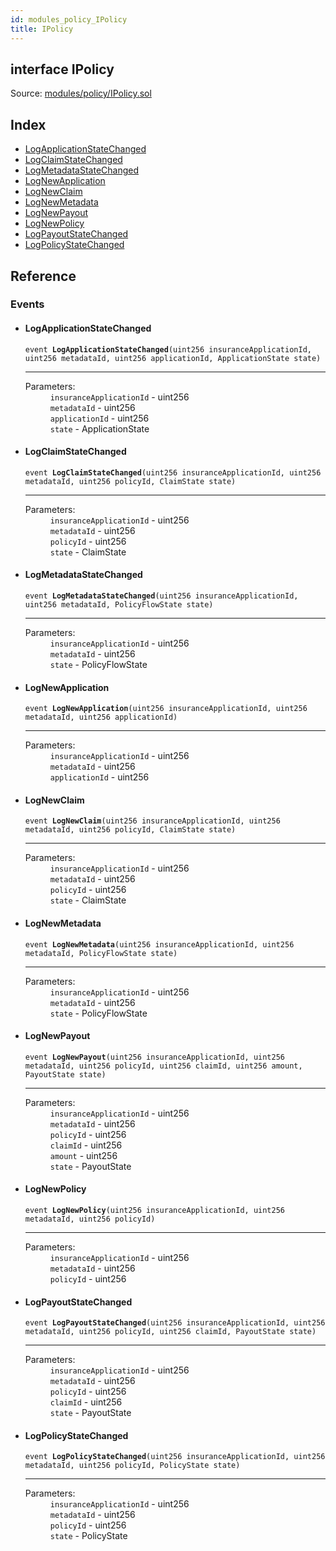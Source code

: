 ```yaml
---
id: modules_policy_IPolicy
title: IPolicy
---
```


<div class="contract-doc"><div class="contract"><h2 class="contract-header"><span class="contract-kind">interface</span> IPolicy</h2><div class="source">Source: <a href="/blob/v1.0.0/contracts/modules/policy/IPolicy.sol" target="_blank">modules/policy/IPolicy.sol</a></div></div><div class="index"><h2>Index</h2><ul><li><a href="modules_policy_IPolicy.html#LogApplicationStateChanged">LogApplicationStateChanged</a></li><li><a href="modules_policy_IPolicy.html#LogClaimStateChanged">LogClaimStateChanged</a></li><li><a href="modules_policy_IPolicy.html#LogMetadataStateChanged">LogMetadataStateChanged</a></li><li><a href="modules_policy_IPolicy.html#LogNewApplication">LogNewApplication</a></li><li><a href="modules_policy_IPolicy.html#LogNewClaim">LogNewClaim</a></li><li><a href="modules_policy_IPolicy.html#LogNewMetadata">LogNewMetadata</a></li><li><a href="modules_policy_IPolicy.html#LogNewPayout">LogNewPayout</a></li><li><a href="modules_policy_IPolicy.html#LogNewPolicy">LogNewPolicy</a></li><li><a href="modules_policy_IPolicy.html#LogPayoutStateChanged">LogPayoutStateChanged</a></li><li><a href="modules_policy_IPolicy.html#LogPolicyStateChanged">LogPolicyStateChanged</a></li></ul></div><div class="reference"><h2>Reference</h2><div class="events"><h3>Events</h3><ul><li><div class="item event"><span id="LogApplicationStateChanged" class="anchor-marker"></span><h4 class="name">LogApplicationStateChanged</h4><div class="body"><code class="signature">event <strong>LogApplicationStateChanged</strong><span>(uint256 insuranceApplicationId, uint256 metadataId, uint256 applicationId, ApplicationState state) </span></code><hr/><dl><dt><span class="label-parameters">Parameters:</span></dt><dd><div><code>insuranceApplicationId</code> - uint256</div><div><code>metadataId</code> - uint256</div><div><code>applicationId</code> - uint256</div><div><code>state</code> - ApplicationState</div></dd></dl></div></div></li><li><div class="item event"><span id="LogClaimStateChanged" class="anchor-marker"></span><h4 class="name">LogClaimStateChanged</h4><div class="body"><code class="signature">event <strong>LogClaimStateChanged</strong><span>(uint256 insuranceApplicationId, uint256 metadataId, uint256 policyId, ClaimState state) </span></code><hr/><dl><dt><span class="label-parameters">Parameters:</span></dt><dd><div><code>insuranceApplicationId</code> - uint256</div><div><code>metadataId</code> - uint256</div><div><code>policyId</code> - uint256</div><div><code>state</code> - ClaimState</div></dd></dl></div></div></li><li><div class="item event"><span id="LogMetadataStateChanged" class="anchor-marker"></span><h4 class="name">LogMetadataStateChanged</h4><div class="body"><code class="signature">event <strong>LogMetadataStateChanged</strong><span>(uint256 insuranceApplicationId, uint256 metadataId, PolicyFlowState state) </span></code><hr/><dl><dt><span class="label-parameters">Parameters:</span></dt><dd><div><code>insuranceApplicationId</code> - uint256</div><div><code>metadataId</code> - uint256</div><div><code>state</code> - PolicyFlowState</div></dd></dl></div></div></li><li><div class="item event"><span id="LogNewApplication" class="anchor-marker"></span><h4 class="name">LogNewApplication</h4><div class="body"><code class="signature">event <strong>LogNewApplication</strong><span>(uint256 insuranceApplicationId, uint256 metadataId, uint256 applicationId) </span></code><hr/><dl><dt><span class="label-parameters">Parameters:</span></dt><dd><div><code>insuranceApplicationId</code> - uint256</div><div><code>metadataId</code> - uint256</div><div><code>applicationId</code> - uint256</div></dd></dl></div></div></li><li><div class="item event"><span id="LogNewClaim" class="anchor-marker"></span><h4 class="name">LogNewClaim</h4><div class="body"><code class="signature">event <strong>LogNewClaim</strong><span>(uint256 insuranceApplicationId, uint256 metadataId, uint256 policyId, ClaimState state) </span></code><hr/><dl><dt><span class="label-parameters">Parameters:</span></dt><dd><div><code>insuranceApplicationId</code> - uint256</div><div><code>metadataId</code> - uint256</div><div><code>policyId</code> - uint256</div><div><code>state</code> - ClaimState</div></dd></dl></div></div></li><li><div class="item event"><span id="LogNewMetadata" class="anchor-marker"></span><h4 class="name">LogNewMetadata</h4><div class="body"><code class="signature">event <strong>LogNewMetadata</strong><span>(uint256 insuranceApplicationId, uint256 metadataId, PolicyFlowState state) </span></code><hr/><dl><dt><span class="label-parameters">Parameters:</span></dt><dd><div><code>insuranceApplicationId</code> - uint256</div><div><code>metadataId</code> - uint256</div><div><code>state</code> - PolicyFlowState</div></dd></dl></div></div></li><li><div class="item event"><span id="LogNewPayout" class="anchor-marker"></span><h4 class="name">LogNewPayout</h4><div class="body"><code class="signature">event <strong>LogNewPayout</strong><span>(uint256 insuranceApplicationId, uint256 metadataId, uint256 policyId, uint256 claimId, uint256 amount, PayoutState state) </span></code><hr/><dl><dt><span class="label-parameters">Parameters:</span></dt><dd><div><code>insuranceApplicationId</code> - uint256</div><div><code>metadataId</code> - uint256</div><div><code>policyId</code> - uint256</div><div><code>claimId</code> - uint256</div><div><code>amount</code> - uint256</div><div><code>state</code> - PayoutState</div></dd></dl></div></div></li><li><div class="item event"><span id="LogNewPolicy" class="anchor-marker"></span><h4 class="name">LogNewPolicy</h4><div class="body"><code class="signature">event <strong>LogNewPolicy</strong><span>(uint256 insuranceApplicationId, uint256 metadataId, uint256 policyId) </span></code><hr/><dl><dt><span class="label-parameters">Parameters:</span></dt><dd><div><code>insuranceApplicationId</code> - uint256</div><div><code>metadataId</code> - uint256</div><div><code>policyId</code> - uint256</div></dd></dl></div></div></li><li><div class="item event"><span id="LogPayoutStateChanged" class="anchor-marker"></span><h4 class="name">LogPayoutStateChanged</h4><div class="body"><code class="signature">event <strong>LogPayoutStateChanged</strong><span>(uint256 insuranceApplicationId, uint256 metadataId, uint256 policyId, uint256 claimId, PayoutState state) </span></code><hr/><dl><dt><span class="label-parameters">Parameters:</span></dt><dd><div><code>insuranceApplicationId</code> - uint256</div><div><code>metadataId</code> - uint256</div><div><code>policyId</code> - uint256</div><div><code>claimId</code> - uint256</div><div><code>state</code> - PayoutState</div></dd></dl></div></div></li><li><div class="item event"><span id="LogPolicyStateChanged" class="anchor-marker"></span><h4 class="name">LogPolicyStateChanged</h4><div class="body"><code class="signature">event <strong>LogPolicyStateChanged</strong><span>(uint256 insuranceApplicationId, uint256 metadataId, uint256 policyId, PolicyState state) </span></code><hr/><dl><dt><span class="label-parameters">Parameters:</span></dt><dd><div><code>insuranceApplicationId</code> - uint256</div><div><code>metadataId</code> - uint256</div><div><code>policyId</code> - uint256</div><div><code>state</code> - PolicyState</div></dd></dl></div></div></li></ul></div></div></div>
